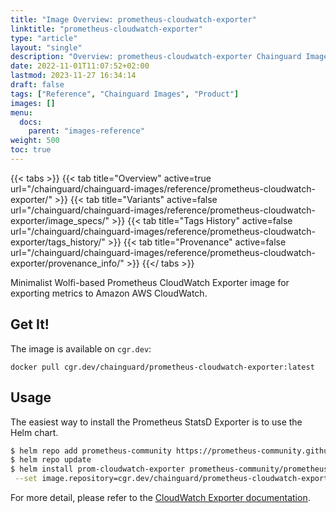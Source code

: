 ```yaml
---
title: "Image Overview: prometheus-cloudwatch-exporter"
linktitle: "prometheus-cloudwatch-exporter"
type: "article"
layout: "single"
description: "Overview: prometheus-cloudwatch-exporter Chainguard Image"
date: 2022-11-01T11:07:52+02:00
lastmod: 2023-11-27 16:34:14
draft: false
tags: ["Reference", "Chainguard Images", "Product"]
images: []
menu: 
  docs: 
    parent: "images-reference"
weight: 500
toc: true
---
```


{{< tabs >}}
{{< tab title="Overview" active=true url="/chainguard/chainguard-images/reference/prometheus-cloudwatch-exporter/" >}}
{{< tab title="Variants" active=false url="/chainguard/chainguard-images/reference/prometheus-cloudwatch-exporter/image_specs/" >}}
{{< tab title="Tags History" active=false url="/chainguard/chainguard-images/reference/prometheus-cloudwatch-exporter/tags_history/" >}}
{{< tab title="Provenance" active=false url="/chainguard/chainguard-images/reference/prometheus-cloudwatch-exporter/provenance_info/" >}}
{{</ tabs >}}



<!--overview:start-->
Minimalist Wolfi-based Prometheus CloudWatch Exporter image for exporting metrics to Amazon AWS CloudWatch.
<!--overview:end-->

<!--getting:start-->
## Get It!
The image is available on `cgr.dev`:

```
docker pull cgr.dev/chainguard/prometheus-cloudwatch-exporter:latest
```
<!--getting:end-->

<!--body:start-->
## Usage

The easiest way to install the Prometheus StatsD Exporter is to use the Helm chart.

```bash
$ helm repo add prometheus-community https://prometheus-community.github.io/helm-charts
$ helm repo update
$ helm install prom-cloudwatch-exporter prometheus-community/prometheus-cloudwatch-exporter \
 --set image.repository=cgr.dev/chainguard/prometheus-cloudwatch-exporter --set image.tag=latest
```

For more detail, please refer to the [CloudWatch Exporter documentation](https://github.com/prometheus/cloudwatch_exporter).
<!--body:end-->

